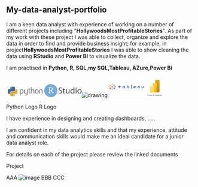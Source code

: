 ## My-data-analyst-portfolio
I am a keen data analyst with experience of working on a number of different projects including "**HollywoodsMostProfitableStories**". As part of my work with these project I was able to collect, organize and explore the data in order to find and provide business insight; for example, in project**HollywoodsMostProfitableStories** I was able to show cleaning the data using **RStudio** and **Power BI** to visualize the data.

I am practised in **Python, R, SQL,my SQL,Tableau, AZure,Power Bi**

<img src="pythonlogo.png" alt="drawing" width="20%"/><img src="R.png" alt="drawing" width="20%"/><img src="SQL.png" alt="drawing" width="20%"/><img src="tableau.png" alt="drawing" width="20%"/><img src="power bi.jpg" alt="drawing" width="10%"/>

Python Logo R Logo

I have experience in designing and creating dashboards, …..

I am confident in my data analytics skills and that my experience, attitude and communication skills would make me an ideal candidate for a junior data analyst role.

For details on each of the project please review the linked documents

Project

AAA
![image](https://github.com/JackJackzeng/My-data-analyst-portfolio/assets/144682425/6e147748-d794-45ef-a132-d315170c7b86)
BBB
CCC
